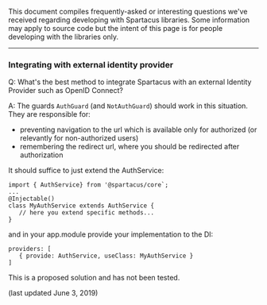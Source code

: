 This document compiles frequently-asked or interesting questions we've received regarding developing with Spartacus libraries. Some information may apply to source code but the intent of this page is for people developing with the libraries only.

----
### Integrating with external identity provider

Q: What's the best method to integrate Spartacus with an external Identity Provider such as OpenID Connect?

A: The guards `AuthGuard` (and `NotAuthGuard`) should work in this situation. They are responsible for:
- preventing navigation to the url which is available only for authorized (or relevantly for non-authorized users)
- remembering the redirect url, where you should be redirected after authorization

It should suffice to just extend the AuthService:
```
import { AuthService} from '@spartacus/core`;
...
@Injectable()
class MyAuthService extends AuthService {
   // here you extend specific methods...
}
```
and in your app.module provide your implementation to the DI:
```
providers: [
   { provide: AuthService, useClass: MyAuthService }
]
```

This is a proposed solution and has not been tested.

(last updated June 3, 2019)